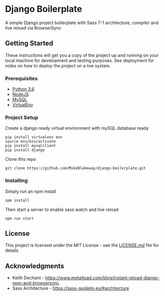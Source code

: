 # Django Boilerplate

A simple Django project boilerplate with Sass 7-1 architecture, compiler and live reload via BrowserSync

## Getting Started

These instructions will get you a copy of the project up and running on your local machine for development and testing purposes. See deployment for notes on how to deploy the project on a live system.

### Prerequisites

* [Python 3.6](https://www.python.org/downloads/release/python-360/)
* [NodeJS](https://nodejs.org/en/)
* [MySQL](https://www.mysql.com/downloads/)
* [VirtualEnv](https://virtualenv.pypa.io/en/latest/installation/)


### Project Setup
Create a django ready virtual environment with mySQL database ready
```
pip install virtualenv env
source env/bin/activate
pip install mysqlclient
pip install django
```
Clone this repo
```
git clone https://github.com/MikeBlakeway/django-boilerplate.git
```

### Installing

Simply run an npm install

```
npm install
```

Then start a server to enable sass watch and live reload

```
npm run start
```

## License

This project is licensed under the MIT License - see the [LICENSE.md](LICENSE.md) file for details

## Acknowledgments

* Keith Dechant - https://www.metaltoad.com/blog/instant-reload-django-npm-and-browsersync
* Sass Architecture - https://sass-guidelin.es/#architecture
